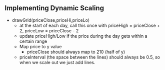 ## Implementing Dynamic Scaling

- drawGrid(priceClose,priceHi,priceLo)
  - at the start of each day, call this once with priceHigh = priceClose + 2, priceLow = priceClose - 2
  - update priceHigh/Low if the price during the day gets within a certain range
  - Map price to y value
    - priceClose should always map to 210 (half of y)
  - priceInterval (the space between the lines) should always be 0.5, so when we scale out we just add lines.



